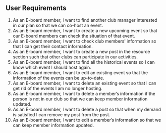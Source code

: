 ## User Requirements
1. As an E-board member, I want to find another club manager interested in our plan so that we can co-host an event.
2. As an E-board member, I want to create a new upcoming event so that our E-board members can check the situation of that event.
3. As an E-board member, I want to check club members' information so that I can get their contact information.
4. As an E-board member, I want to create a new post in the resource section such that other clubs can participate in our activities. 
5. As an E-board member, I want to find all the historical events so I can know which event I should host again.
6. As an E-board member, I want to edit an existing event so that the information of the events can be up-to-date.
7. As an E-board member, I want to delete an existing event so that I can get rid of the events I am no longer hosting.
8. As an E-board member, I want to delete a member’s information if the person is not in our club so that we can keep member information updated.
9. As an E-board member, I want to delete a post so that when my demand is satisfied I can remove my post from the post.
10. As an E-board member, I want to edit a member’s information so that we can keep member information updated.


